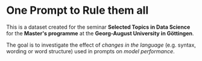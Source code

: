 # One Prompt to Rule them all 

This is a dataset created for the seminar **Selected Topics in Data Science** for the **Master's programme** at the **Georg-August University in Göttingen**.

The goal is to investigate the effect of *changes in the language* (e.g. syntax,  wording or word structure) used in prompts on *model performance*.
